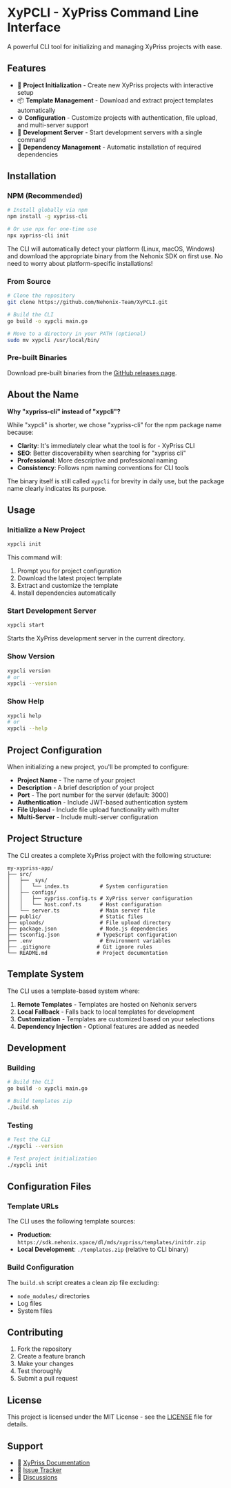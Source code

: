# XyPCLI - XyPriss Command Line Interface

A powerful CLI tool for initializing and managing XyPriss projects with ease.

## Features

-   🚀 **Project Initialization** - Create new XyPriss projects with interactive setup
-   📦 **Template Management** - Download and extract project templates automatically
-   ⚙️ **Configuration** - Customize projects with authentication, file upload, and multi-server support
-   🏃 **Development Server** - Start development servers with a single command
-   🔧 **Dependency Management** - Automatic installation of required dependencies

## Installation

### NPM (Recommended)

```bash
# Install globally via npm
npm install -g xypriss-cli

# Or use npx for one-time use
npx xypriss-cli init
```

The CLI will automatically detect your platform (Linux, macOS, Windows) and download the appropriate binary from the Nehonix SDK on first use. No need to worry about platform-specific installations!

### From Source

```bash
# Clone the repository
git clone https://github.com/Nehonix-Team/XyPCLI.git

# Build the CLI
go build -o xypcli main.go

# Move to a directory in your PATH (optional)
sudo mv xypcli /usr/local/bin/
```

### Pre-built Binaries

Download pre-built binaries from the [GitHub releases page](https://github.com/Nehonix-Team/XyPCLI/releases).

## About the Name

**Why "xypriss-cli" instead of "xypcli"?**

While "xypcli" is shorter, we chose "xypriss-cli" for the npm package name because:

- **Clarity**: It's immediately clear what the tool is for - XyPriss CLI
- **SEO**: Better discoverability when searching for "xypriss cli"
- **Professional**: More descriptive and professional naming
- **Consistency**: Follows npm naming conventions for CLI tools

The binary itself is still called `xypcli` for brevity in daily use, but the package name clearly indicates its purpose.

## Usage

### Initialize a New Project

```bash
xypcli init
```

This command will:

1. Prompt you for project configuration
2. Download the latest project template
3. Extract and customize the template
4. Install dependencies automatically

### Start Development Server

```bash
xypcli start
```

Starts the XyPriss development server in the current directory.

### Show Version

```bash
xypcli version
# or
xypcli --version
```

### Show Help

```bash
xypcli help
# or
xypcli --help
```

## Project Configuration

When initializing a new project, you'll be prompted to configure:

-   **Project Name** - The name of your project
-   **Description** - A brief description of your project
-   **Port** - The port number for the server (default: 3000)
-   **Authentication** - Include JWT-based authentication system
-   **File Upload** - Include file upload functionality with multer
-   **Multi-Server** - Include multi-server configuration

## Project Structure

The CLI creates a complete XyPriss project with the following structure:

```
my-xypriss-app/
├── src/
│   ├── _sys/
│   │   └── index.ts          # System configuration
│   ├── configs/
│   │   ├── xypriss.config.ts # XyPriss server configuration
│   │   └── host.conf.ts      # Host configuration
│   └── server.ts             # Main server file
├── public/                   # Static files
├── uploads/                  # File upload directory
├── package.json              # Node.js dependencies
├── tsconfig.json            # TypeScript configuration
├── .env                      # Environment variables
├── .gitignore               # Git ignore rules
└── README.md                # Project documentation
```

## Template System

The CLI uses a template-based system where:

1. **Remote Templates** - Templates are hosted on Nehonix servers
2. **Local Fallback** - Falls back to local templates for development
3. **Customization** - Templates are customized based on your selections
4. **Dependency Injection** - Optional features are added as needed

## Development

### Building

```bash
# Build the CLI
go build -o xypcli main.go

# Build templates zip
./build.sh
```

### Testing

```bash
# Test the CLI
./xypcli --version

# Test project initialization
./xypcli init
```

## Configuration Files

### Template URLs

The CLI uses the following template sources:

-   **Production**: `https://sdk.nehonix.space/dl/mds/xypriss/templates/initdr.zip`
-   **Local Development**: `./templates.zip` (relative to CLI binary)

### Build Configuration

The `build.sh` script creates a clean zip file excluding:

-   `node_modules/` directories
-   Log files
-   System files

## Contributing

1. Fork the repository
2. Create a feature branch
3. Make your changes
4. Test thoroughly
5. Submit a pull request

## License

This project is licensed under the MIT License - see the [LICENSE](../../LICENSE) file for details.

## Support

-   📖 [XyPriss Documentation](https://github.com/Nehonix-Team/XyPriss)
-   🐛 [Issue Tracker](https://github.com/Nehonix-Team/XyPriss/issues)
-   💬 [Discussions](https://github.com/Nehonix-Team/XyPriss/discussions)
